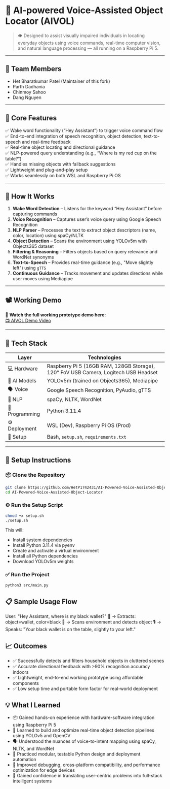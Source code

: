 # 🎯 AI-powered Voice-Assisted Object Locator (AIVOL)

> 👁️ Designed to assist visually impaired individuals in locating everyday objects using voice commands, real-time computer vision, and natural language processing — all running on a Raspberry Pi 5.

---

## 👥 Team Members

- Het Bharatkumar Patel (Maintainer of this fork)
- Parth Dadhania
- Chinmoy Sahoo
- Dang Nguyen

---

## 🔑 Core Features

✅ Wake word functionality (“Hey Assistant”) to trigger voice command flow  
✅ End-to-end integration of speech recognition, object detection, text-to-speech and real-time feedback  
✅ Real-time object locating and directional guidance  
✅ NLP-powered query understanding (e.g., “Where is my red cup on the table?”)  
✅ Handles missing objects with fallback suggestions  
✅ Lightweight and plug-and-play setup  
✅ Works seamlessly on both WSL and Raspberry Pi OS

---

## 🧠 How It Works

1. **Wake Word Detection** – Listens for the keyword “Hey Assistant” before capturing commands
2. **Voice Recognition** – Captures user’s voice query using Google Speech Recognition  
3. **NLP Parser** – Processes the text to extract object descriptors (name, color, location) using spaCy/NLTK  
4. **Object Detection** – Scans the environment using YOLOv5m with Objects365 dataset  
5. **Filtering & Reasoning** – Filters objects based on query relevance and WordNet synonyms
6. **Text-to-Speech** – Provides real-time guidance (e.g., "Move slightly left") using `gTTS`
7. **Continuous Guidance** – Tracks movement and updates directions while user moves using Mediapipe

---

## 📽️ Working Demo

🎥 **Watch the full working prototype demo here:**  
[📺 AIVOL Demo Video](https://drive.google.com/file/d/12i0sUYGtml0EsvSWSRfKyyfh2CM3sd4P/view?usp=sharing)

---

## 🧰 Tech Stack

| Layer | Technologies |
|------|--------------|
| 💻 Hardware | Raspberry Pi 5 (16GB RAM, 128GB Storage), 120° FoV USB Camera, Logitech USB Headset |
| 🧠 AI Models | YOLOv5m (trained on Objects365), Mediapipe |
| 🗣️ Voice | Google Speech Recognition, PyAudio, gTTS |
| 🧾 NLP | spaCy, NLTK, WordNet |
| 🐍 Programming | Python 3.11.4 |
| ⚙️ Deployment | WSL (Dev), Raspberry Pi OS (Prod) |
| 🔧 Setup | Bash, `setup.sh`, `requirements.txt` |

---

## 🚀 Setup Instructions

### 📦 Clone the Repository

```bash
git clone https://github.com/HetP1742431/AI-Powered-Voice-Assisted-Object-Locator.git
cd AI-Powered-Voice-Assisted-Object-Locator
```

### ⚙️ Run the Setup Script

```bash
chmod +x setup.sh
./setup.sh
```

This will:
- Install system dependencies
- Install Python 3.11.4 via pyenv
- Create and activate a virtual environment
- Install all Python dependencies
- Download YOLOv5m weights

### ✅ Run the Project

```bash
python3 src/main.py
```

## 📋 Sample Usage Flow

User: "Hey Assistant, where is my black wallet?"
🧠 → Extracts: object=wallet, color=black
🎯 → Scans environment and detects object
🎙️ → Speaks: "Your black wallet is on the table, slightly to your left."

## 📈 Outcomes

- ✅ Successfully detects and filters household objects in cluttered scenes
- ✅ Accurate directional feedback with >90% recognition accuracy indoors
- ✅ Lightweight, end-to-end working prototype using affordable components
- ✅ Low setup time and portable form factor for real-world deployment

## 💡 What I Learned
- 📦 Gained hands-on experience with hardware-software integration using Raspberry Pi 5
- 🧠 Learned to build and optimize real-time object detection pipelines using YOLOv5 and OpenCV
- 🗣️ Understood the nuances of voice-to-intent mapping using spaCy, NLTK, and WordNet
- 🧪 Practiced modular, testable Python design and deployment automation
- 🔄 Improved debugging, cross-platform compatibility, and performance optimization for edge devices
- 🎯 Gained confidence in translating user-centric problems into full-stack intelligent systems
